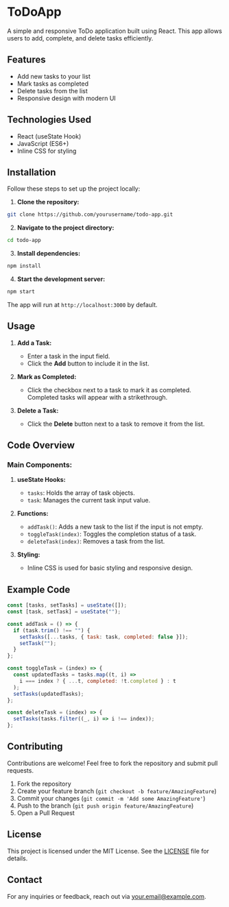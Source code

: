 # ToDoApp

A simple and responsive ToDo application built using React. This app allows users to add, complete, and delete tasks efficiently.

## Features

- Add new tasks to your list
- Mark tasks as completed
- Delete tasks from the list
- Responsive design with modern UI

## Technologies Used

- React (useState Hook)
- JavaScript (ES6+)
- Inline CSS for styling

## Installation

Follow these steps to set up the project locally:

1. **Clone the repository:**  
```bash
git clone https://github.com/yourusername/todo-app.git
```

2. **Navigate to the project directory:**  
```bash
cd todo-app
```

3. **Install dependencies:**  
```bash
npm install
```

4. **Start the development server:**  
```bash
npm start
```

The app will run at `http://localhost:3000` by default.

## Usage

1. **Add a Task:**  
   - Enter a task in the input field.
   - Click the **Add** button to include it in the list.

2. **Mark as Completed:**  
   - Click the checkbox next to a task to mark it as completed. Completed tasks will appear with a strikethrough.

3. **Delete a Task:**  
   - Click the **Delete** button next to a task to remove it from the list.

## Code Overview

### Main Components:

1. **useState Hooks:**
   - `tasks`: Holds the array of task objects.
   - `task`: Manages the current task input value.

2. **Functions:**
   - `addTask()`: Adds a new task to the list if the input is not empty.
   - `toggleTask(index)`: Toggles the completion status of a task.
   - `deleteTask(index)`: Removes a task from the list.

3. **Styling:**
   - Inline CSS is used for basic styling and responsive design.

## Example Code

```javascript
const [tasks, setTasks] = useState([]);
const [task, setTask] = useState("");

const addTask = () => {
  if (task.trim() !== "") {
    setTasks([...tasks, { task: task, completed: false }]);
    setTask("");
  }
};

const toggleTask = (index) => {
  const updatedTasks = tasks.map((t, i) =>
    i === index ? { ...t, completed: !t.completed } : t
  );
  setTasks(updatedTasks);
};

const deleteTask = (index) => {
  setTasks(tasks.filter((_, i) => i !== index));
};
```

## Contributing

Contributions are welcome! Feel free to fork the repository and submit pull requests.

1. Fork the repository
2. Create your feature branch (`git checkout -b feature/AmazingFeature`)
3. Commit your changes (`git commit -m 'Add some AmazingFeature'`)
4. Push to the branch (`git push origin feature/AmazingFeature`)
5. Open a Pull Request

## License

This project is licensed under the MIT License. See the [LICENSE](LICENSE) file for details.

## Contact

For any inquiries or feedback, reach out via [your.email@example.com](mailto:your.email@example.com).

